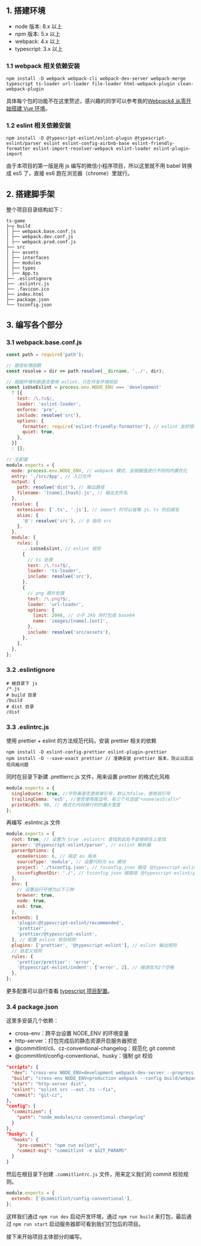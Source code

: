 ## 1. 搭建环境

+ node 版本: 8.x 以上
+ npm 版本: 5.x 以上
+ webpack: 4.x 以上
+ typescript: 3.x 以上

### 1.1 webpack 相关依赖安装

```shell
npm install -D webpack webpack-cli webpack-dev-server webpack-merge typescript ts-loader url-loader file-loader html-webpack-plugin clean-webpack-plugin
```

具体每个包的功能不在这里赘述，感兴趣的同学可以参考我的[Webpack4 从零开始搭建 Vue 环境](https://github.com/yywc/webpack-app)。

### 1.2 eslint 相关依赖安装

```shell
npm install -D @typescript-eslint/eslint-plugin @typescript-eslint/parser eslint eslint-config-airbnb-base eslint-friendly-formatter eslint-import-resolver-webpack eslint-loader eslint-plugin-import
```

由于本项目的第一版是用 js 编写的微信小程序项目，所以这里就不用 babel 转换成 es5 了，直接 es6 跑在浏览器（chrome）里就行。

## 2. 搭建脚手架

整个项目目录结构如下：

```none
ts-game
├─┬ build
│ ├── webpack.base.conf.js
│ ├── webpack.dev.conf.js
│ ├── webpack.prod.conf.js
├── src
│ ├── assets
│ ├── interfaces
│ ├── modules
│ ├── types
│ ├── App.ts
├── .eslintignore
├── .eslintrc.js
├── .favicon.ico
├── index.html
├── package.json
└── tsconfig.json
```

## 3. 编写各个部分

### 3.1 webpack.base.conf.js

```js
const path = require('path');

// 路径处理函数
const resolve = dir => path.resolve(__dirname, '../', dir);

// 根据环境判断是否使用 eslint，只在开发环境校验
const isUseEslint = process.env.NODE_ENV === 'development'
  ? [{
    test: /\.ts$/,
    loader: 'eslint-loader',
    enforce: 'pre',
    include: resolve('src'),
    options: {
      formatter: require('eslint-friendly-formatter'), // eslint 友好提示
      quiet: true,
    },
  }]
  : [];

// 主配置
module.exports = {
  mode: process.env.NODE_ENV, // webpack 模式，会根据值进行不同的内置优化
  entry: './src/App', // 入口文件
  output: {
    path: resolve('dist'), // 输出路径
    filename: '[name].[hash].js', // 输出文件名
  },
  resolve: {
    extensions: ['.ts', '.js'], // import 时可以省略 js、ts 的后缀名
    alias: {
      '@': resolve('src'), // @ 指向 src
    },
  },
  module: {
    rules: [
      ...isUseEslint, // eslint 规则
      {
        // ts 处理
        test: /\.tsx?$/,
        loader: 'ts-loader',
        include: resolve('src'),
      },
      {
        // png 图片处理
        test: /\.png?$/,
        loader: 'url-loader',
        options: {
          limit: 2048, // 小于 2kb 则打包成 base64
          name: 'images/[name].[ext]',
        },
        include: resolve('src/assets'),
      },
    ],
  },
};

```

### 3.2 .eslintignore

```none
# 根目录下 js
/*.js
# build 目录
/build
# dist 目录
/dist
```

### 3.3 .eslintrc.js

使用 prettier + eslint 的方法规范代码，安装 prettier 相关的依赖

```shell
npm install -D eslint-config-prettier eslint-plugin-prettier
npm install -D --save-exact prettier // 准确安装 prettier 版本，防止以后出现风格问题
```

同时在目录下新建 .prettierrc.js 文件，用来设置 prettier 的格式化风格

```js
module.exports = {
  singleQuote: true, //字符串是否使用单引号，默认为false，使用双引号
  trailingComma: 'es5', //是否使用尾逗号，有三个可选值"<none|es5|all>"
  printWidth: 90, // 格式化代码换行时的最大宽度
};
```

再编写 .eslintrc.js 文件

```js
module.exports = {
  root: true, // 设置为 true .eslintrc 查找到此处不会继续往上查找
  parser: '@typescript-eslint/parser', // eslint 解析器
  parserOptions: {
    ecmaVersion: 6, // 指定 es 版本
    sourceType: 'module', // 设置代码为 es 模块
    project: './tsconfig.json', // tsconfig.json 路径（@typescript-eslint/parser 配置）
    tsconfigRootDir: './', // tsconfig.json 根路径（@typescript-eslint/parser 配置）
  },
  env: {
    // 设置运行环境为以下三种
    browser: true,
    node: true,
    es6: true,
  },
  extends: [
    'plugin:@typescript-eslint/recommended',
    'prettier',
    'prettier/@typescript-eslint',
  ], // 配置 eslint 校验规则
  plugins: ['prettier', '@typescript-eslint'], // eslint 输出规则
  // 自定义规则
  rules: {
    'prettier/prettier': 'error',
    '@typescript-eslint/indent': ['error', 2], // 缩进改为2个空格
  },
};
```

更多配置可以自行查看 [typescript 项目配置](https://www.tslang.cn/docs/handbook/tsconfig-json.html)。

### 3.4 package.json

这里多安装几个依赖：

+ cross-env：跨平台设置 NODE_ENV 的环境变量
+ http-server：打包完成后的静态资源开启服务器预览
+ @commitlint/cli、cz-conventional-changelog：规范化 git commit
+ @commitlint/config-conventional、husky：强制 git 校验

```json
"scripts": {
  "dev": "cross-env NODE_ENV=development webpack-dev-server --progress --config build/webpack.dev.conf.js",
  "build": "cross-env NODE_ENV=production webpack --config build/webpack.prod.conf.js",
  "start": "http-server dist",
  "eslint": "eslint src --ext .ts --fix",
  "commit": "git-cz",
},
"config": {
  "commitizen": {
    "path": "node_modules/cz-conventional-changelog"
  }
},
"husky": {
  "hooks": {
    "pre-commit": "npm run eslint",
    "commit-msg": "commitlint -e $GIT_PARAMS"
  }
}
```

然后在根目录下创建 `.commitlintrc.js` 文件，用来定义我们的 commit 校验规则。

```js
module.exports = {
  extends: ['@commitlint/config-conventional'],
};
```

这样我们通过 `npm run dev` 启动开发环境，通过 `npm run build` 来打包，最后通过 `npm run start` 启动服务器即可看到我们打包后的项目。

接下来开始项目主体部分的编写。
